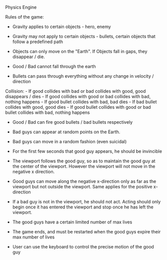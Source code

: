 Physics Engine

Rules of the game:

- Gravity applies to certain objects - hero, enemy
- Gravity may not apply to certain objects - bullets, certain objects that follow a predefined path

- Objects can only move on the "Earth". If Objects fall in gaps, they disappear / die.
- Good / Bad cannot fall through the earth
- Bullets can pass through everything without any change in velocity / direction

Collision:
    - If good collides with bad or bad collides with good, good disappears / dies
    - If good collides with good or bad collides with bad, nothing happens
    - If good bullet collides with bad, bad dies
    - If bad bullet collides with good, good dies
    - If good bullet collides with good or bad bullet collides with bad, nothing happens

- Good / Bad can fire good bullets / bad bullets respectively
- Bad guys can appear at random points on the Earth.
- Bad guys can move in a random fashion (even suicidal)
- For the first few seconds that good guy appears, he should be invincible

- The viewport follows the good guy, so as to maintain the good guy at the center of the viewport.  However the viewport will not move in the negative x direction.
- Good guys can move along the negative x-direction only as far as the viewport but not outside the viewport. Same applies for the positive x-direction
- If a bad guy is not in the viewport, he should not act. Acting should only begin once it has entered the viewport and stop once he has left the viewport.

- The good guys have a certain limited number of max lives

- The game ends, and must be restarted when the good guys expire their max number of lives

- User can use the keyboard to control the precise motion of the good guy
